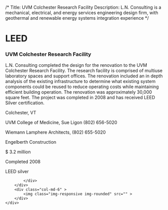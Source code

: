 /*
Title: UVM Colchester Research Facility
Description: L.N. Consulting is a mechanical, electrical, and energy services engineering design firm, with geothermal and renewable energy systems integration experience
*/

# LEED

<div>
	<div class="row">
		<div class="col-md-6" >
			<div class="well" >
				<h3>UVM Colchester Research Facility</h3>
				<p>
   
   L.N. Consulting completed the design for the renovation to the UVM Colchester Research Facility.  The research facility is comprised of multiuse laboratory spaces and support offices.  The renovation included an in depth analysis of the existing infrastructure to determine what existing system components could be reused to reduce operating costs while maintaining efficient building operation.  The renovation was approximately 30,000 square feet. The project was completed in 2008 and has received LEED Silver certification.
</p>
				<p>Colchester, VT</p>
				<p>UVM College of Medicine, Sue Ligon (802) 656-5020</p>
				<p>Wiemann Lamphere Architects, (802) 655-5020</p>
				<p>Engelberth Construction</p>
				<p>$ 3.2 million</p>
				<p>Completed 2008</p>
				<p>LEED silver</p>
				
			</div>
		</div>
		<div class="col-md-6" >
			<img class="img-responsive img-rounded" src="" >
		</div>
	</div>
</div>